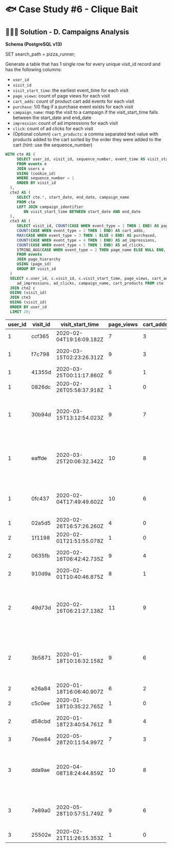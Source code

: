 # 🐟 Case Study #6 - Clique Bait

## 👩🏻‍💻 Solution - D. Campaigns Analysis

**Schema (PostgreSQL v13)**

SET search_path = pizza_runner;

Generate a table that has 1 single row for every unique visit_id record and has the following columns:
- `user_id`
- `visit_id`
- `visit_start_time`: the earliest event_time for each visit
- `page_views`: count of page views for each visit
- `cart_adds`: count of product cart add events for each visit
- `purchase`: 1/0 flag if a purchase event exists for each visit
- `campaign_name`: map the visit to a campaign if the visit_start_time falls between the start_date and end_date
- `impression`: count of ad impressions for each visit
- `click`: count of ad clicks for each visit
- (Optional column) `cart_products`: a comma separated text value with products added to the cart sorted by the order they were added to the cart (hint: use the sequence_number)
   
 ````sql
 WITH cte AS (
      SELECT user_id, visit_id, sequence_number, event_time AS visit_start_time
      FROM events e 
      JOIN users u
      USING (cookie_id)
      WHERE sequence_number = 1 
      ORDER BY visit_id
   ),
   cte2 AS (
      SELECT cte.*, start_date, end_date, campaign_name
      FROM cte
      LEFT JOIN campaign_identifier
         ON visit_start_time BETWEEN start_date AND end_date
   ),
   cte3 AS (
      SELECT visit_id, COUNT(CASE WHEN event_type = 1 THEN 1 END) AS page_views,
      COUNT(CASE WHEN event_type = 2 THEN 1 END) AS cart_adds,
      MAX(CASE WHEN event_type = 3 THEN 1 ELSE 0 END) AS purchased,
      COUNT(CASE WHEN event_type = 4 THEN 1 END) AS ad_impressions,
      COUNT(CASE WHEN event_type = 5 THEN 1 END) AS ad_clicks,
      STRING_AGG(CASE WHEN event_type = 2 THEN page_name ELSE NULL END, ', ' ORDER BY sequence_number) AS cart_products
      FROM events
      JOIN page_hierarchy
      USING (page_id)
      GROUP BY visit_id
   )
   SELECT c.user_id, c.visit_id, c.visit_start_time, page_views, cart_adds, purchased, 
      ad_impressions, ad_clicks, campaign_name, cart_products FROM cte
   JOIN cte2 c
   USING (visit_id)
   JOIN cte3
   USING (visit_id)
   ORDER BY user_id
   LIMIT 20;
 ````
 
| user_id | visit_id | visit_start_time         | page_views | cart_adds | purchased | ad_impressions | ad_clicks | campaign_name                     | cart_products                                                                         |
| ------- | -------- | ------------------------ | ---------- | --------- | --------- | -------------- | --------- | --------------------------------- | ------------------------------------------------------------------------------------- |
| 1       | ccf365   | 2020-02-04T19:16:09.182Z | 7          | 3         | 1         | 0              | 0         | Half Off - Treat Your Shellf(ish) | Lobster, Crab, Oyster                                                                 |
| 1       | f7c798   | 2020-03-15T02:23:26.312Z | 9          | 3         | 1         | 0              | 0         | Half Off - Treat Your Shellf(ish) | Russian Caviar, Crab, Oyster                                                          |
| 1       | 41355d   | 2020-03-25T00:11:17.860Z | 6          | 1         | 0         | 0              | 0         | Half Off - Treat Your Shellf(ish) | Lobster                                                                               |
| 1       | 0826dc   | 2020-02-26T05:58:37.918Z | 1          | 0         | 0         | 0              | 0         | Half Off - Treat Your Shellf(ish) |                                                                                       |
| 1       | 30b94d   | 2020-03-15T13:12:54.023Z | 9          | 7         | 1         | 1              | 1         | Half Off - Treat Your Shellf(ish) | Salmon, Kingfish, Tuna, Russian Caviar, Abalone, Lobster, Crab                        |
| 1       | eaffde   | 2020-03-25T20:06:32.342Z | 10         | 8         | 1         | 1              | 1         | Half Off - Treat Your Shellf(ish) | Salmon, Tuna, Russian Caviar, Black Truffle, Abalone, Lobster, Crab, Oyster           |
| 1       | 0fc437   | 2020-02-04T17:49:49.602Z | 10         | 6         | 1         | 1              | 1         | Half Off - Treat Your Shellf(ish) | Tuna, Russian Caviar, Black Truffle, Abalone, Crab, Oyster                            |
| 1       | 02a5d5   | 2020-02-26T16:57:26.260Z | 4          | 0         | 0         | 0              | 0         | Half Off - Treat Your Shellf(ish) |                                                                                       |
| 2       | 1f1198   | 2020-02-01T21:51:55.078Z | 1          | 0         | 0         | 0              | 0         | Half Off - Treat Your Shellf(ish) |                                                                                       |
| 2       | 0635fb   | 2020-02-16T06:42:42.735Z | 9          | 4         | 1         | 0              | 0         | Half Off - Treat Your Shellf(ish) | Salmon, Kingfish, Abalone, Crab                                                       |
| 2       | 910d9a   | 2020-02-01T10:40:46.875Z | 8          | 1         | 0         | 0              | 0         | Half Off - Treat Your Shellf(ish) | Abalone                                                                               |
| 2       | 49d73d   | 2020-02-16T06:21:27.138Z | 11         | 9         | 1         | 1              | 1         | Half Off - Treat Your Shellf(ish) | Salmon, Kingfish, Tuna, Russian Caviar, Black Truffle, Abalone, Lobster, Crab, Oyster |
| 2       | 3b5871   | 2020-01-18T10:16:32.158Z | 9          | 6         | 1         | 1              | 1         | 25% Off - Living The Lux Life     | Salmon, Kingfish, Russian Caviar, Black Truffle, Lobster, Oyster                      |
| 2       | e26a84   | 2020-01-18T16:06:40.907Z | 6          | 2         | 1         | 0              | 0         | 25% Off - Living The Lux Life     | Salmon, Oyster                                                                        |
| 2       | c5c0ee   | 2020-01-18T10:35:22.765Z | 1          | 0         | 0         | 0              | 0         | 25% Off - Living The Lux Life     |                                                                                       |
| 2       | d58cbd   | 2020-01-18T23:40:54.761Z | 8          | 4         | 0         | 0              | 0         | 25% Off - Living The Lux Life     | Kingfish, Tuna, Abalone, Crab                                                         |
| 3       | 76ee84   | 2020-05-28T20:11:54.997Z | 7          | 3         | 1         | 0              | 0         |                                   | Salmon, Lobster, Crab                                                                 |
| 3       | dda9ae   | 2020-04-08T18:24:44.859Z | 10         | 8         | 1         | 1              | 1         |                                   | Salmon, Tuna, Russian Caviar, Black Truffle, Abalone, Lobster, Crab, Oyster           |
| 3       | 7e89a0   | 2020-05-28T10:57:51.749Z | 9          | 6         | 0         | 1              | 1         |                                   | Salmon, Tuna, Russian Caviar, Black Truffle, Lobster, Crab                            |
| 3       | 25502e   | 2020-02-21T11:26:15.353Z | 1          | 0         | 0         | 0              | 0         | Half Off - Treat Your Shellf(ish) |                 
